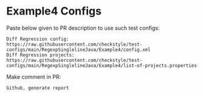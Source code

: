 # Example4 Configs
Paste below given to PR description to use such test configs:
```
Diff Regression config: https://raw.githubusercontent.com/checkstyle/test-configs/main/RegexpSinglelineJava/Example4/config.xml
Diff Regression projects: https://raw.githubusercontent.com/checkstyle/test-configs/main/RegexpSinglelineJava/Example4/list-of-projects.properties
```
Make comment in PR:
```
Github, generate report
```
